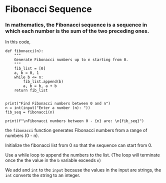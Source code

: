 # Fibonacci Sequence

### In mathematics, the Fibonacci sequence is a sequence in which each number is the sum of the two preceding ones.

In this code, 
```
def fibonacci(n):
    """
    Generate Fibonacci numbers up to n starting from 0.
    """
    fib_list = [0]
    a, b = 0, 1
    while b <= n:
        fib_list.append(b)
        a, b = b, a + b
    return fib_list


print("Find Fibonacci numbers between 0 and n")
n = int(input("Enter a number (n): "))
fib_seq = fibonacci(n)

print(f"\nFibonacci numbers between 0 - {n} are: \n{fib_seq}")

```

the ```fibonacci``` function generates Fibonacci numbers from a range of numbers (0 - n).

Initialize the fibonacci list from 0 so that the sequence can start from 0. 

Use a while loop to append the numbers to the list. (The loop will terminate once the the value in the ```b``` variable exceeds ```n```)

We add and ```int``` to the ```input``` because the values in the input are strings, the ```int``` converts the string to an integer.